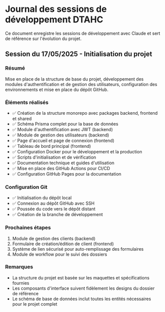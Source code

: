# Journal des sessions de développement DTAHC

Ce document enregistre les sessions de développement avec Claude et sert de référence sur l'évolution du projet.

## Session du 17/05/2025 - Initialisation du projet

### Résumé
Mise en place de la structure de base du projet, développement des modules d'authentification et de gestion des utilisateurs, configuration des environnements et mise en place du dépôt GitHub.

### Éléments réalisés
- ✅ Création de la structure monorepo avec packages backend, frontend et shared
- ✅ Schéma Prisma complet pour la base de données
- ✅ Module d'authentification avec JWT (backend)
- ✅ Module de gestion des utilisateurs (backend)
- ✅ Page d'accueil et page de connexion (frontend)
- ✅ Tableau de bord principal (frontend)
- ✅ Configuration Docker pour le développement et la production
- ✅ Scripts d'initialisation et de vérification
- ✅ Documentation technique et guides d'utilisation
- ✅ Mise en place des GitHub Actions pour CI/CD
- ✅ Configuration GitHub Pages pour la documentation

### Configuration Git
- ✅ Initialisation du dépôt local
- ✅ Connexion au dépôt GitHub avec SSH
- ✅ Poussée du code vers le dépôt distant
- ✅ Création de la branche de développement

### Prochaines étapes
1. Module de gestion des clients (backend)
2. Formulaire de création/édition de client (frontend)
3. Système de lien sécurisé pour auto-remplissage des formulaires
4. Module de workflow pour le suivi des dossiers

### Remarques
- La structure du projet est basée sur les maquettes et spécifications fournies
- Les composants d'interface suivent fidèlement les designs du dossier de référence
- Le schéma de base de données inclut toutes les entités nécessaires pour le projet complet